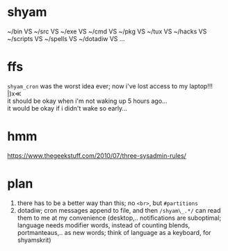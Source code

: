 # shyam
~/bin VS ~/src  VS ~/exe VS ~/cmd VS ~/pkg VS ~/tux VS ~/hacks VS ~/scripts VS ~/spells VS ~/dotadiw VS …

# ffs
`shyam_cron` was the worst idea ever; now i've lost access to my laptop!!! |)x≪
<br>it should be okay when i'm not waking up 5 hours ago…
<br>it would be okay if i didn't wake so early…

# hmm
https://www.thegeekstuff.com/2010/07/three-sysadmin-rules/

# plan
1. there has to be a better way than this; no `<br>`, but `#partitions`
2. dotadiw; cron messages append to file, and then `/shyam\_.*/` can read them to me at my convenience (desktop,.. notifications are suboptimal; language needs modifier words, instead of counting blends, portmanteaus,.. as new words; think of language as a keyboard, for shyamskrit)
